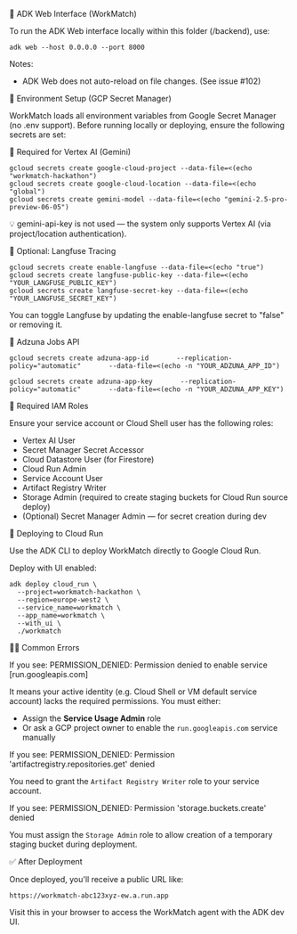 🧪 ADK Web Interface (WorkMatch)

To run the ADK Web interface locally within this folder (/backend), use:

    adk web --host 0.0.0.0 --port 8000

Notes:
- ADK Web does not auto-reload on file changes. (See issue #102)

🔐 Environment Setup (GCP Secret Manager)

WorkMatch loads all environment variables from Google Secret Manager (no .env support). Before running locally or deploying, ensure the following secrets are set:

🚀 Required for Vertex AI (Gemini)

    gcloud secrets create google-cloud-project --data-file=<(echo "workmatch-hackathon")
    gcloud secrets create google-cloud-location --data-file=<(echo "global")
    gcloud secrets create gemini-model --data-file=<(echo "gemini-2.5-pro-preview-06-05")

💡 gemini-api-key is not used — the system only supports Vertex AI (via project/location authentication).

🧪 Optional: Langfuse Tracing

    gcloud secrets create enable-langfuse --data-file=<(echo "true")
    gcloud secrets create langfuse-public-key --data-file=<(echo "YOUR_LANGFUSE_PUBLIC_KEY")
    gcloud secrets create langfuse-secret-key --data-file=<(echo "YOUR_LANGFUSE_SECRET_KEY")

You can toggle Langfuse by updating the enable-langfuse secret to "false" or removing it.

💼 Adzuna Jobs API

    gcloud secrets create adzuna-app-id       --replication-policy="automatic"       --data-file=<(echo -n "YOUR_ADZUNA_APP_ID")

    gcloud secrets create adzuna-app-key       --replication-policy="automatic"       --data-file=<(echo -n "YOUR_ADZUNA_APP_KEY")

👤 Required IAM Roles

Ensure your service account or Cloud Shell user has the following roles:
- Vertex AI User
- Secret Manager Secret Accessor
- Cloud Datastore User (for Firestore)
- Cloud Run Admin
- Service Account User
- Artifact Registry Writer
- Storage Admin (required to create staging buckets for Cloud Run source deploy)
- (Optional) Secret Manager Admin — for secret creation during dev

🚀 Deploying to Cloud Run

Use the ADK CLI to deploy WorkMatch directly to Google Cloud Run.

Deploy with UI enabled:

    adk deploy cloud_run \
      --project=workmatch-hackathon \
      --region=europe-west2 \
      --service_name=workmatch \
      --app_name=workmatch \
      --with_ui \
      ./workmatch

🙅‍♂️ Common Errors

If you see:
    PERMISSION_DENIED: Permission denied to enable service [run.googleapis.com]

It means your active identity (e.g. Cloud Shell or VM default service account) lacks the required permissions. You must either:
- Assign the **Service Usage Admin** role
- Or ask a GCP project owner to enable the `run.googleapis.com` service manually

If you see:
    PERMISSION_DENIED: Permission 'artifactregistry.repositories.get' denied

You need to grant the `Artifact Registry Writer` role to your service account.

If you see:
    PERMISSION_DENIED: Permission 'storage.buckets.create' denied

You must assign the `Storage Admin` role to allow creation of a temporary staging bucket during deployment.

✅ After Deployment

Once deployed, you'll receive a public URL like:

    https://workmatch-abc123xyz-ew.a.run.app

Visit this in your browser to access the WorkMatch agent with the ADK dev UI.